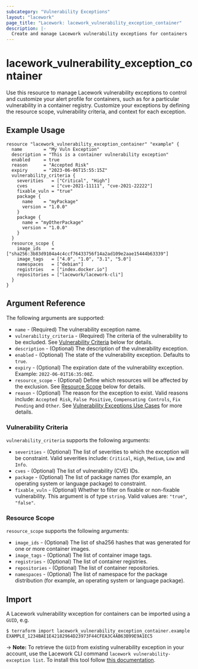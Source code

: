 ```yaml
---
subcategory: "Vulnerability Exceptions"
layout: "lacework"
page_title: "Lacework: lacework_vulnerability_exception_container"
description: |-
  Create and manage Lacework vulnerability exceptions for containers
---
```


# lacework\_vulnerability\_exception\_container

Use this resource to manage Lacework vulnerability exceptions to control and customize your alert
profile for containers, such as for a particular vulnerability in a container registry. Customize
your exceptions by defining the resource scope, vulnerability criteria, and context for each exception.

## Example Usage

```hcl
resource "lacework_vulnerability_exception_container" "example" {
  name        = "My Vuln Exception"
  description = "This is a container vulnerability exception"
  enabled     = true
  reason      = "Accepted Risk"
  expiry      = "2023-06-06T15:55:15Z"
  vulnerability_criteria {
    severities   = ["Critical", "High"]
    cves         = ["cve-2021-11111", "cve-2021-22222"]
    fixable_vuln = "true"
    package {
      name    = "myPackage"
      version = "1.0.0"
    }
    package {
      name = "myOtherPackage"
      version = "1.0.0"
    }
  }
  resource_scope {
    image_ids    = ["sha256:3b83d9104a4c4ccf76433756f14a2ad109e2aae15444b63339"]
    image_tags   = ["4.0", "1.0", "3.1", "5.0"]
    namespaces   = ["debian"]
    registries   = ["index.docker.io"]
    repositories = ["lacework/lacework-cli"]
  }
}
```

## Argument Reference

The following arguments are supported:

* `name` - (Required) The vulnerability exception name.
* `vulnerability_criteria` - (Required) The criteria of the vulnerability to be excluded.
  See [Vulnerability Criteria](#vulnerability-criteria) below for details.
* `description` - (Optional) The description of the vulnerability exception.
* `enabled` - (Optional) The state of the vulnerability exception. Defaults to `true`.
* `expiry` - (Optional) The expiration date of the vulnerability exception. Example: `2022-06-01T16:35:00Z`.
* `resource_scope` - (Optional) Define which resources will be affected by the exclusion. See
  [Resource Scope](#resource-scope) below for details.
* `reason` - (Optional) The reason for the exception to exist. Valid reasons include: `Accepted Risk`,
  `False Positive`, `Compensating Controls`, `Fix Pending` and `Other`. See
  [Vulnerability Exceptions Use Cases](https://docs.lacework.com/console/vulnerability-exceptions-overview)
  for more details.

### Vulnerability Criteria

`vulnerability_criteria` supports the following arguments:

* `severities` - (Optional) The list of severities to which the exception will be constraint. Valid severities
  include: `Critical`, `High`, `Medium`, `Low` and `Info`.
* `cves` - (Optional) The list of vulnerability (CVE) IDs.
* `package` - (Optional) The list of package names (for example, an operating system or language package) to constraint.
* `fixable_vuln` - (Optional) Whether to filter on fixable or non-fixable vulnerability. This argument is of type
  `string`. Valid values are: `"true"`, `"false"`.

### Resource Scope

`resource_scope` supports the following arguments:

* `image_ids` - (Optional) The list of sha256 hashes that was generated for one or more container images.
* `image_tags` - (Optional) The list of container image tags.
* `registries` - (Optional) The list of container registries.
* `repositories` - (Optional) The list of container repositories.
* `namespaces` - (Optional) The list of namespace for the package distribution (for example, an operating
  system or language package). 

## Import

A Lacework vulnerability wxception for containers can be imported using a `GUID`, e.g.

```
$ terraform import lacework_vulnerability_exception_container.example EXAMPLE_1234BAE1E42182964D23973F44CFEA3C4AB63B99E9A1EC5
```
-> **Note:** To retrieve the `GUID` from existing vulnerability exception in your account, use
the Lacework CLI command `lacework vulnerability-exception list`. To install this tool follow
[this documentation](https://docs.lacework.com/cli/).
